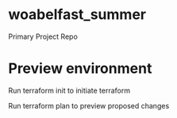 # woabelfast_summer
Primary Project Repo

# Preview environment

Run terraform init to initiate terraform

Run terraform plan to preview proposed changes